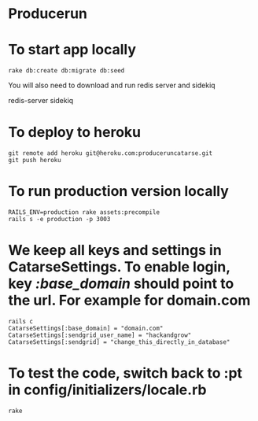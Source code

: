 # Producerun

# To start app locally

    rake db:create db:migrate db:seed

You will also need to download and run redis server and sidekiq

   redis-server
   sidekiq

# To deploy to heroku

    git remote add heroku git@heroku.com:produceruncatarse.git
    git push heroku

# To run production version locally

    RAILS_ENV=production rake assets:precompile
    rails s -e production -p 3003

# We keep all keys and settings in CatarseSettings. To enable login, key *:base_domain* should point to the url. For example for domain.com

    rails c
    CatarseSettings[:base_domain] = "domain.com"
    CatarseSettings[:sendgrid_user_name] = "hackandgrow"
    CatarseSettings[:sendgrid] = "change_this_directly_in_database"

# To test the code, switch back to :pt in config/initializers/locale.rb

    rake

